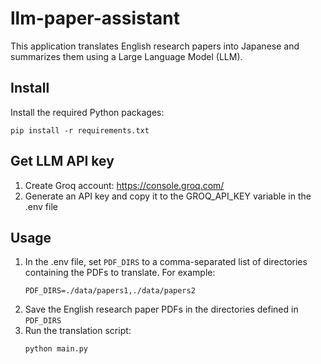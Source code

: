 # llm-paper-assistant

This application translates English research papers into Japanese and summarizes them using a Large Language Model (LLM).

## Install

Install the required Python packages:
```
pip install -r requirements.txt
```

## Get LLM API key

1. Create Groq account: https://console.groq.com/
2. Generate an API key and copy it to the GROQ_API_KEY variable in the .env file

## Usage

1. In the .env file, set `PDF_DIRS` to a comma-separated list of directories containing the PDFs to translate. For example:
    ```
    PDF_DIRS=./data/papers1,./data/papers2
    ```
2. Save the English research paper PDFs in the directories defined in `PDF_DIRS`
3. Run the translation script:
    ```
    python main.py
    ```
